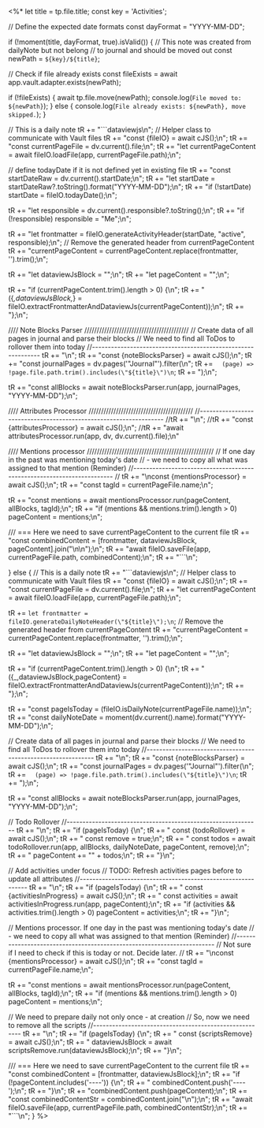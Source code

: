 <%*
let title = tp.file.title;
const key = 'Activities';

// Define the expected date formats
const dayFormat = "YYYY-MM-DD";

if (!moment(title, dayFormat, true).isValid()) {
// This note was created from dailyNote but not belong
// to journal and should be moved out
  const newPath = `${key}/${title}`;
  
  // Check if file already exists
  const fileExists = await app.vault.adapter.exists(newPath);

  if (!fileExists) {
    await tp.file.move(newPath);
    console.log(`File moved to: ${newPath}`);
  } else {
    console.log(`File already exists: ${newPath}, move skipped.`);
  }
  
  // This is a daily note
  tR += "```dataviewjs\n";
  // Helper class to communicate with Vault files
  tR += "const {fileIO} = await cJS();\n";
  tR += "const currentPageFile = dv.current().file;\n";
  tR += "let currentPageContent = await fileIO.loadFile(app, currentPageFile.path);\n";

// define todayDate if it is not defined yet in existing file
  tR += "const startDateRaw = dv.current().startDate;\n";
  tR += "let startDate = startDateRaw?.toString().format(\"YYYY-MM-DD\");\n";
  tR += "if (!startDate) startDate = fileIO.todayDate();\n";

  tR += "let responsible = dv.current().responsible?.toString();\n";
  tR += "if (!responsible) responsible = \"Me\";\n";

  tR += "let frontmatter = fileIO.generateActivityHeader(startDate, \"active\", responsible);\n";
  // Remove the generated header from currentPageContent
  tR += "currentPageContent = currentPageContent.replace(frontmatter, '').trim();\n";

  tR += "let dataviewJsBlock = \"\";\n";
  tR += "let pageContent = \"\";\n";

  tR += "if (currentPageContent.trim().length > 0) {\n";
  tR += "  ({_,dataviewJsBlock,_} = fileIO.extractFrontmatterAndDataviewJs(currentPageContent));\n";
  tR += "};\n";

  //// Note Blocks Parser //////////////////////////////////////////
  // Create data of all pages in journal and parse their blocks
  // We need to find all ToDos to rollover them into today
  //-------------------------------------------------------------
  tR += "\n";
  tR += "const {noteBlocksParser} = await cJS();\n";
  tR += "const journalPages = dv.pages('\"Journal\"').filter(\n";
  tR += `  (page) => !page.file.path.trim().includes(\"${title}\")\n`;
  tR += ");\n";

  tR += "const allBlocks = await noteBlocksParser.run(app, journalPages, \"YYYY-MM-DD\");\n";

  //// Attributes Processor //////////////////////////////////////////
  //------------------------------------------------------------------
  //tR += "\n";
  //tR += "const {attributesProcessor} = await cJS();\n";
  //tR += "await attributesProcessor.run(app, dv, dv.current().file);\n"

  //// Mentions processor ///////////////////////////////////////////////////
  // If one day in the past was mentioning today's date
  // - we need to copy all what was assigned to that mention (Reminder)
  //-----------------------------------------------------------------------
  //
  tR += "\nconst {mentionsProcessor} = await cJS();\n";
  tR += "const tagId = currentPageFile.name;\n";

  tR += "const mentions = await mentionsProcessor.run(pageContent, allBlocks, tagId);\n";
  tR += "if (mentions && mentions.trim().length > 0) pageContent = mentions;\n";

  /// === Here we need to save currentPageContent to the current file
  tR += "const combinedContent = [frontmatter, dataviewJsBlock, pageContent].join(\"\\n\\n\");\n";
  tR += "await fileIO.saveFile(app, currentPageFile.path, combinedContent);\n";
  tR += "```\n";
  
} else {
  // This is a daily note
  tR += "```dataviewjs\n";
  // Helper class to communicate with Vault files
  tR += "const {fileIO} = await cJS();\n";
  tR += "const currentPageFile = dv.current().file;\n";
  tR += "let currentPageContent = await fileIO.loadFile(app, currentPageFile.path);\n";

  tR += `let frontmatter = fileIO.generateDailyNoteHeader(\"${title}\");\n`;
  // Remove the generated header from currentPageContent
  tR += "currentPageContent = currentPageContent.replace(frontmatter, '').trim();\n";

  tR += "let dataviewJsBlock = \"\";\n";
  tR += "let pageContent = \"\";\n";

  tR += "if (currentPageContent.trim().length > 0) {\n";
  tR += "  ({_,dataviewJsBlock,pageContent} = fileIO.extractFrontmatterAndDataviewJs(currentPageContent));\n";
  tR += "};\n";

  tR += "const pageIsToday = (fileIO.isDailyNote(currentPageFile.name));\n";
  tR += "const dailyNoteDate = moment(dv.current().name).format(\"YYYY-MM-DD\");\n";

  // Create data of all pages in journal and parse their blocks
  // We need to find all ToDos to rollover them into today
  //-------------------------------------------------------------
  tR += "\n";
  tR += "const {noteBlocksParser} = await cJS();\n";
  tR += "const journalPages = dv.pages('\"Journal\"').filter(\n";
  tR += `  (page) => !page.file.path.trim().includes(\"${title}\")\n`;
  tR += ");\n";

  tR += "const allBlocks = await noteBlocksParser.run(app, journalPages, \"YYYY-MM-DD\");\n";

  // Todo Rollover 
  //-------------------------------------------------------------
  tR += "\n";
  tR += "if (pageIsToday) {\n";
  tR += "  const {todoRollover} = await cJS();\n";
  tR += "  const remove = true;\n";
  tR += "  const todos = await todoRollover.run(app, allBlocks, dailyNoteDate, pageContent, remove);\n";
  tR += "  pageContent += \"\" + todos;\n";
  tR += "}\n";

  // Add activities under focus
  // TODO: Refresh activities pages before to update all attributes
  //-------------------------------------------------------------
  tR += "\n";
  tR += "if (pageIsToday) {\n";
  tR += "  const {activitiesInProgress} = await cJS();\n";
  tR += "  const activities = await activitiesInProgress.run(app, pageContent);\n";
  tR += "if (activities && activities.trim().length > 0) pageContent = activities;\n";
  tR += "}\n";

  // Mentions processor. If one day in the past was mentioning today's date
  // - we need to copy all what was assigned to that mention (Reminder)
  //-----------------------------------------------------------------------
  // Not sure if I need to check if this is today or not. Decide later.
  //
  tR += "\nconst {mentionsProcessor} = await cJS();\n";
  tR += "const tagId = currentPageFile.name;\n";

  tR += "const mentions = await mentionsProcessor.run(pageContent, allBlocks, tagId);\n";
  tR += "if (mentions && mentions.trim().length > 0) pageContent = mentions;\n";

  // We need to prepare daily not only once - at creation
  // So, now we need to remove all the scripts
  //-------------------------------------------------------
  tR += "\n";
  tR += "if (pageIsToday) {\n";
  tR += "  const {scriptsRemove} = await cJS();\n";
  tR += "  dataviewJsBlock = await scriptsRemove.run(dataviewJsBlock);\n";
  tR += "}\n";

  /// === Here we need to save currentPageContent to the current file
  tR += "const combinedContent = [frontmatter, dataviewJsBlock];\n";
  tR += "if (!pageContent.includes('----')) {\n";
  tR += "  combinedContent.push('----');\n";
  tR += "}\n";
  tR += "combinedContent.push(pageContent);\n";
  tR += "const combinedContentStr = combinedContent.join(\"\\n\");\n";
  tR += "await fileIO.saveFile(app, currentPageFile.path, combinedContentStr);\n";
  tR += "```\n";
}
%>
